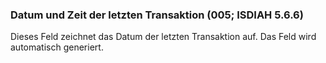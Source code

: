 ### Datum und Zeit der letzten Transaktion (005; ISDIAH 5.6.6)
Dieses Feld zeichnet das Datum der letzten Transaktion auf. Das Feld wird automatisch generiert.
